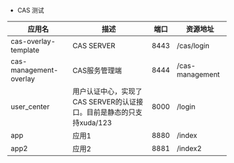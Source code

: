 - CAS 测试 

|应用名|描述|端口|资源地址|
|----|----|----|----|
|cas-overlay-template|CAS SERVER|8443|/cas/login|
|cas-management-overlay|CAS服务管理端|8444|/cas-management|
|user_center|用户认证中心，实现了CAS SERVER的认证接口。目前是静态的只支持xuda/123|8000|/login|
|app|应用1|8880|/index|
|app2|应用2|8881|/index2|